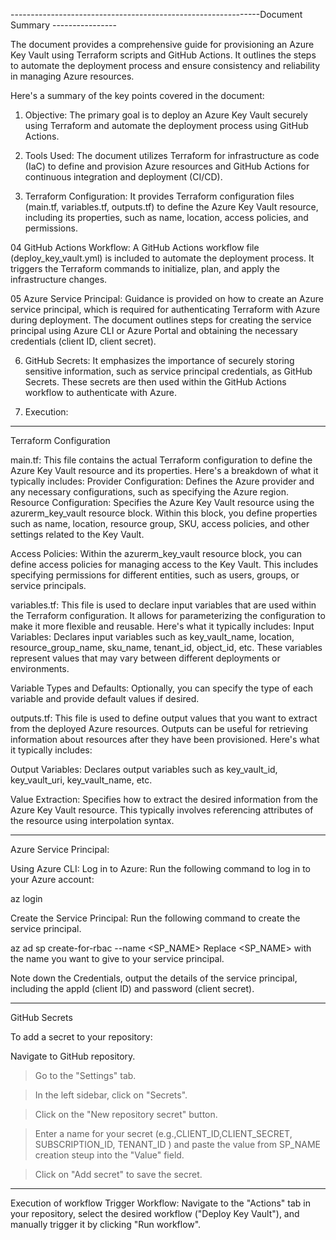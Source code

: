 --------------------------------------------------------------Document Summary ----------------



The document provides a comprehensive guide for provisioning an Azure Key Vault using Terraform scripts and GitHub Actions. It outlines the steps to automate the deployment process and ensure consistency and reliability in managing Azure resources.

Here's a summary of the key points covered in the document:

01. Objective: The primary goal is to deploy an Azure Key Vault securely using Terraform and automate the deployment process using GitHub Actions.

02. Tools Used: The document utilizes Terraform for infrastructure as code (IaC) to define and provision Azure resources and GitHub Actions for continuous integration and deployment (CI/CD).

03. Terraform Configuration: It provides Terraform configuration files (main.tf, variables.tf, outputs.tf) to define the Azure Key Vault resource, including its properties, such as name, location, access policies, and permissions.

04 GitHub Actions Workflow: A GitHub Actions workflow file (deploy_key_vault.yml) is included to automate the deployment process. It triggers the Terraform commands to initialize, plan, and apply the infrastructure changes.

05 Azure Service Principal: Guidance is provided on how to create an Azure service principal, which is required for authenticating Terraform with Azure during deployment. The document outlines steps for creating the service principal using Azure CLI or Azure Portal and obtaining the necessary credentials (client ID, client secret).

06. GitHub Secrets: It emphasizes the importance of securely storing sensitive information, such as service principal credentials, as GitHub Secrets. These secrets are then used within the GitHub Actions workflow to authenticate with Azure.

07. Execution: 
--------------------


Terraform Configuration

main.tf:
This file contains the actual Terraform configuration to define the Azure Key Vault resource and its properties. Here's a breakdown of what it typically includes:
Provider Configuration: Defines the Azure provider and any necessary configurations, such as specifying the Azure region.
Resource Configuration: Specifies the Azure Key Vault resource using the azurerm_key_vault resource block. Within this block, you define properties such as name, location, resource group, SKU, access policies, and other settings related to the Key Vault.

Access Policies: Within the azurerm_key_vault resource block, you can define access policies for managing access to the Key Vault. This includes specifying permissions for different entities, such as users, groups, or service principals.

variables.tf:
This file is used to declare input variables that are used within the Terraform configuration. It allows for parameterizing the configuration to make it more flexible and reusable. Here's what it typically includes:
Input Variables: Declares input variables such as key_vault_name, location, resource_group_name, sku_name, tenant_id, object_id, etc. These variables represent values that may vary between different deployments or environments.

Variable Types and Defaults: Optionally, you can specify the type of each variable and provide default values if desired.

outputs.tf:
This file is used to define output values that you want to extract from the deployed Azure resources. Outputs can be useful for retrieving information about resources after they have been provisioned. Here's what it typically includes:

Output Variables: Declares output variables such as key_vault_id, key_vault_uri, key_vault_name, etc. 

Value Extraction: Specifies how to extract the desired information from the Azure Key Vault resource. This typically involves referencing attributes of the resource using interpolation syntax.


---------------------------------------------------------------------

Azure Service Principal:

Using Azure CLI:
Log in to Azure: Run the following command to log in to your Azure account:

az login

Create the Service Principal: Run the following command to create the service principal.

az ad sp create-for-rbac --name <SP_NAME>
Replace <SP_NAME> with the name you want to give to your service principal.

Note down the Credentials, output the details of the service principal, including the appId (client ID) and password (client secret).

-----------------------------------------------------------------------

GitHub Secrets

To add a secret to your repository:

Navigate to GitHub repository.
>Go to the "Settings" tab.

>In the left sidebar, click on "Secrets".

>Click on the "New repository secret" button.

>Enter a name for your secret (e.g.,CLIENT_ID,CLIENT_SECRET, SUBSCRIPTION_ID, TENANT_ID ) and paste the value from SP_NAME creation steup into the "Value" field.

>Click on "Add secret" to save the secret.


--------------------------------------------------------------------------
Execution of workflow
Trigger Workflow: Navigate to the "Actions" tab in your repository, select the desired workflow ("Deploy Key Vault"), and manually trigger it by clicking "Run workflow".

